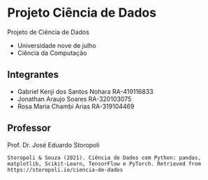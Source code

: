 # Projeto Ciência de Dados
Projeto de Ciência de Dados

* Universidade nove de julho
* Ciência da Computação

## Integrantes
 

* Gabriel Kenji dos Santos Nohara RA-419116833
* Jonathan Araujo Soares RA-320103075
* Rosa Maria Chambi Arias RA-319104469

## Professor

Prof. Dr. José Eduardo Storopoli

```
Storopoli & Souza (2021). Ciência de Dados com Python: pandas, matplotlib, Scikit-Learn, TensorFlow e PyTorch. Retrieved from https://storopoli.io/ciencia-de-dados
```
